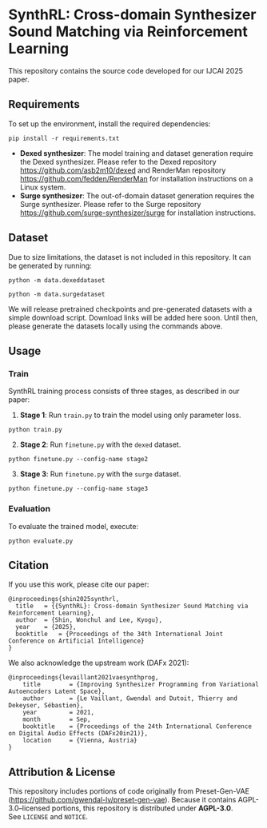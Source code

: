 # SynthRL: Cross-domain Synthesizer Sound Matching via Reinforcement Learning

This repository contains the source code developed for our IJCAI 2025 paper.

## Requirements

To set up the environment, install the required dependencies:
```
pip install -r requirements.txt
```

- **Dexed synthesizer**: The model training and dataset generation require the Dexed synthesizer. Please refer to the Dexed repository https://github.com/asb2m10/dexed and RenderMan repository https://github.com/fedden/RenderMan for installation instructions on a Linux system.
- **Surge synthesizer**: The out-of-domain dataset generation requires the Surge synthesizer. Please refer to the Surge repository https://github.com/surge-synthesizer/surge for installation instructions.

## Dataset
Due to size limitations, the dataset is not included in this repository. It can be generated by running:
```
python -m data.dexeddataset
```
```
python -m data.surgedataset
```

We will release pretrained checkpoints and pre-generated datasets with a simple download script. Download links will be added here soon. Until then, please generate the datasets locally using the commands above.

## Usage
### Train
SynthRL training process consists of three stages, as described in our paper:

1. **Stage 1**: Run `train.py` to train the model using only parameter loss.
```
python train.py
```
2. **Stage 2**: Run `finetune.py` with the `dexed` dataset.
```
python finetune.py --config-name stage2
```
3. **Stage 3**: Run `finetune.py` with the `surge` dataset.
```
python finetune.py --config-name stage3
```

### Evaluation
To evaluate the trained model, execute:
```
python evaluate.py
```

## Citation
If you use this work, please cite our paper:
```
@inproceedings{shin2025synthrl,
  title   = {{SynthRL}: Cross-domain Synthesizer Sound Matching via Reinforcement Learning},
  author  = {Shin, Wonchul and Lee, Kyogu},
  year    = {2025},
  booktitle   = {Proceedings of the 34th International Joint Conference on Artificial Intelligence}
}
```
We also acknowledge the upstream work (DAFx 2021):
```
@inproceedings{levaillant2021vaesynthprog,
	title        = {Improving Synthesizer Programming from Variational Autoencoders Latent Space},
	author       = {Le Vaillant, Gwendal and Dutoit, Thierry and Dekeyser, Sébastien},
	year         = 2021,
	month        = Sep,
	booktitle    = {Proceedings of the 24th International Conference on Digital Audio Effects (DAFx20in21)},
	location     = {Vienna, Austria}
}
```

## Attribution & License

This repository includes portions of code originally from Preset-Gen-VAE (https://github.com/gwendal-lv/preset-gen-vae).
Because it contains AGPL-3.0–licensed portions, this repository is distributed under **AGPL-3.0**.  
See `LICENSE` and `NOTICE`.

